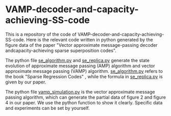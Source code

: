 # VAMP-decoder-and-capacity-achieving-SS-code
This is a repository of the code of VAMP-decoder-and-capacity-achieving-SS-code. Here is the relevant code written in python generated by the figure data of the paper "Vector approximate message-passing decoder andcapacity-achieving sparse superposition codes".

The python file [se_algorithm.py](https://github.com/yzfuteng/VAMP-decoder-and-capacity-achieving-SS-code/blob/main/simulation_and_se/se_algorithm.py) and [se_replica.py](https://github.com/yzfuteng/VAMP-decoder-and-capacity-achieving-SS-code/blob/main/simulation_and_se/se_replica.py) generate the state evolution of approximate message passing (AMP) algorithm and vector approximate message passing (VAMP) algorithm. [se_algorithm.py](https://github.com/yzfuteng/VAMP-decoder-and-capacity-achieving-SS-code/blob/main/simulation_and_se/se_algorithm.py) refers to the book "Sparse Regression Codes" , while the formula in [se_replica.py](https://github.com/yzfuteng/VAMP-decoder-and-capacity-achieving-SS-code/blob/main/simulation_and_se/se_replica.py) is given by our paper.

The python file [vamp_simulation.py](https://github.com/yzfuteng/VAMP-decoder-and-capacity-achieving-SS-code/blob/main/simulation_and_se/vamp_simulation.py) is the vector approximate message passing algorithm, which can generate the partial data of figure 2 and figure 4 in our paper. We use the python function to show it clearly. Specific data and experiments can be set by yourself.
